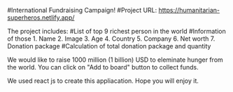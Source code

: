 #International Fundraising Campaign!
#Project URL: https://humanitarian-superheros.netlify.app/

The project includes:
#List of top 9 richest person in the world
#Information of those
    1. Name
    2. Image
    3. Age
    4. Country
    5. Company
    6. Net worth
    7. Donation package
#Calculation of total donation package and quantity

We would like to raise 1000 million (1 billion) USD to eleminate hunger from the world. You can click on "Add to board" button to collect funds.

We used react js to create this appliacation.
Hope you will enjoy it.

